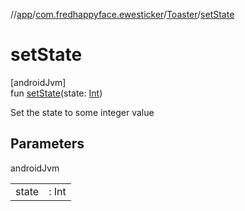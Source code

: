 //[app](../../../index.md)/[com.fredhappyface.ewesticker](../index.md)/[Toaster](index.md)/[setState](set-state.md)

# setState

[androidJvm]\
fun [setState](set-state.md)(state: [Int](https://kotlinlang.org/api/latest/jvm/stdlib/kotlin/-int/index.html))

Set the state to some integer value

## Parameters

androidJvm

| | |
|---|---|
| state | : Int |

